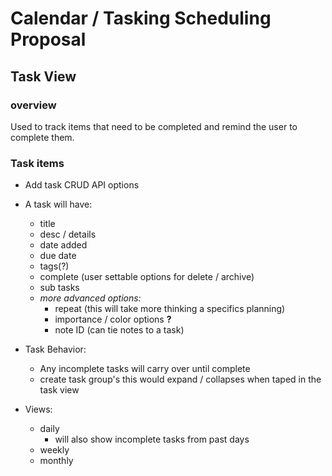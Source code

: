 # Calendar / Tasking Scheduling Proposal

## Task View

### overview

Used to track items that need to be completed and remind the user to complete them.

### Task items

- Add task CRUD API options
- A task will have:
    - title
    - desc / details
    - date added
    - due date
    - tags(?)
    - complete (user settable options for delete / archive)
    - sub tasks
    - _more advanced options:_
        - repeat (this will take more thinking a specifics planning)
        - importance / color options **?**
        - note ID (can tie notes to a task)

- Task Behavior:
    - Any incomplete tasks will carry over until complete
    - create task group's this would expand / collapses when taped in the task view

- Views:
    - daily
        - will also show incomplete tasks from past days
    - weekly
    - monthly 
